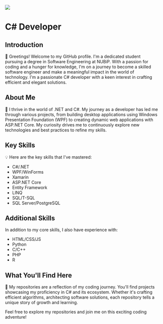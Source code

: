 [![](https://visitcount.itsvg.in/api?id=RomaPLETiuk&icon=5&color=3)](https://visitcount.itsvg.in) 


# C# Developer

## Introduction

👋 Greetings! Welcome to my GitHub profile. I'm a dedicated student pursuing a degree in Software Engineering at NUBiP. With a passion for coding and a hunger for knowledge, I'm on a journey to become a skilled software engineer and make a meaningful impact in the world of technology. I'm a passionate C# developer with a keen interest in crafting efficient and elegant solutions.

## About Me

🚀 I thrive in the world of .NET and C#. My journey as a developer has led me through various projects, from building desktop applications using Windows Presentation Foundation (WPF) to creating dynamic web applications with ASP.NET Core. My curiosity drives me to continuously explore new technologies and best practices to refine my skills.

## Key Skills

💡 Here are the key skills that I've mastered:

- C#/.NET 
- WPF/WinForms
- Xamarin
- ASP.NET Core
- Entity Framework
- LINQ
- SQL/T-SQL
- SQL Server/PostgreSQL

## Additional Skills

In addition to my core skills, I also have experience with:

- HTML/CSS/JS
- Python
- C/C++
- PHP
- R

## What You'll Find Here

📁 My repositories are a reflection of my coding journey. You'll find projects showcasing my proficiency in C# and its ecosystem. Whether it's crafting efficient algorithms, architecting software solutions, each repository tells a unique story of growth and learning.



Feel free to explore my repositories and join me on this exciting coding adventure!

